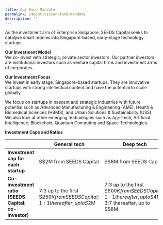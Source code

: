 ```yaml
---
title: Our Fund Mandate
permalink: /about-us/our-fund-mandate
description: ""
---
```

As the investment arm of Enterprise Singapore, SEEDS Capital seeks to catalyse smart monies into Singapore-based, early-stage technology startups. 

**Our Investment Model**\
We co-invest with strategic, private sector investors. Our partner investors are institutional investors such as venture capital firms and investment arms of corporates.

**Our Investment Focus**\
We invest in early stage, Singapore-based startups. They are innovative startups with strong intellectual content and have the potential to scale globally. 

We focus on startups in nascent and strategic industries with future potential such as Advanced Manufacturing & Engineering (AME), Health & Biomedical Sciences (HBMS), and Urban Solutions & Sustainability (USS). We also look at other emerging technologies such as Agri-tech, Artificial Intelligence, Blockchain, Quantum Computing and Space Technologies. 

**Investment Caps and Ratios**

|  | **General tech**  | **Deep tech** |
| -------- | -------- | -------- |
| **Investment cap for each startup**     | S$2M from SEEDS Capital    | S$8M from SEEDS Capital     |
| **Co-investment ratio (SEEDS Capital: co-investor)** | 7:3 up to the first S$250K from SEEDS Capital; 1:1 thereafter, up to S$2M   | 7:3 up to the first S$500K from SEEDS Capital; 1:1 thereafter, up to S$4M; 3:7 thereafter, up to S$8M    |


